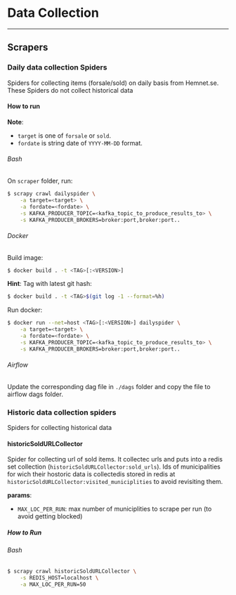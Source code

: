 # Data Collection
___
## Scrapers

### Daily data collection Spiders
Spiders for collecting items (forsale/sold) on daily basis from Hemnet.se.
These Spiders do not collect historical data

#### How to run
__Note__:
* `target` is one of `forsale` or `sold`.
* `fordate` is string date of `YYYY-MM-DD` format.

###### Bash
On `scraper` folder, run:
```bash
$ scrapy crawl dailyspider \
	-a target=<target> \
	-a fordate=<fordate> \
	-s KAFKA_PRODUCER_TOPIC=<kafka_topic_to_produce_results_to> \
	-s KAFKA_PRODUCER_BROKERS=broker:port,broker:port.. 
```

###### Docker
Build image:
```bash
$ docker build . -t <TAG>[:<VERSION>]
```

__Hint__: Tag with latest git hash:
```bash
$ docker build . -t <TAG>$(git log -1 --format=%h)
```

Run docker:
```bash
$ docker run --net=host <TAG>[:<VERSION>] dailyspider \
	-a target=<target> \
	-a fordate=<fordate> \
	-s KAFKA_PRODUCER_TOPIC=<kafka_topic_to_produce_results_to> \
	-s KAFKA_PRODUCER_BROKERS=broker:port,broker:port..
```

###### Airflow
Update the corresponding dag file in `./dags` folder and copy the
file to airflow dags folder.


### Historic data collection spiders
Spiders for collecting historical data

#### historicSoldURLCollector
Spider for collecting url of sold items. It collectec urls and puts into a redis set collection (`historicSoldURLCollector:sold_urls`). Ids of municipalities for wich their hostoric data is collectedis stored in redis at `historicSoldURLCollector:visited_municiplities` to avoid revisiting them.

__params__:
* `MAX_LOC_PER_RUN`: max number of municiplities to scrape per run (to avoid getting blocked)

##### How to Run
###### Bash
```bash
$ scrapy crawl historicSoldURLCollector \
	-s REDIS_HOST=localhost \
	-a MAX_LOC_PER_RUN=50
```
